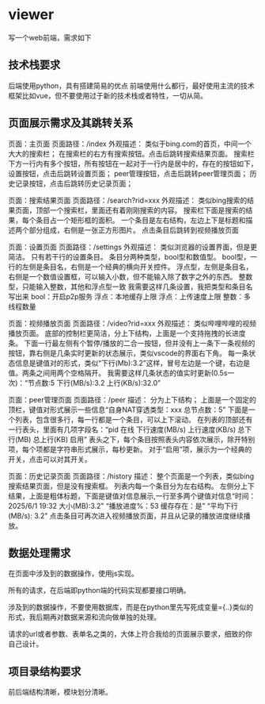 # viewer

写一个web前端，需求如下

## 技术栈要求
后端使用python，具有搭建简易的优点
前端使用什么都行，最好使用主流的技术框架比如vue，但不要使用过于新的技术栈或者特性，一切从简。

## 页面展示需求及其跳转关系

页面：主页面
页面路径：/index
外观描述：
类似于bing.com的首页，中间一个大大的搜索栏；
在搜索栏的右方有搜索按钮。点击后跳转搜索结果页面。
搜索栏下方一行内有多个按钮，所有按钮在一起对于一行内是居中的，存在的按钮如下，
设置按钮，点击后跳转设置页面；
peer管理按钮，点击后跳转peer管理页面；
历史记录按钮，点击后跳转历史记录页面；


页面：搜索结果页面
页面路径：/search?rid=xxx
外观描述：
类似bing搜索的结果页面，顶部一个搜索栏，里面还有着刚刚搜索的内容。
搜索栏下面是搜索的结果，每个条目占一个矩形框的面积。
一个条目是左右结构，左边上下是标题和描述两个部分组成，右侧是一张正方形图片。
点击条目后跳转到视频播放页面


页面：设置页面
页面路径：/settings
外观描述：
类似浏览器的设置界面，但是更简洁。
只有若干行的设置条目。
条目分两种类型，bool型和数值型。
bool型，一行的左侧是条目名，右侧是一个经典的横向开关控件。
浮点型，左侧是条目名，右侧是一个数值设置框，可以输入小数，但不能输入除了数字之外的东西。
整数型，只能输入整数，其他和浮点型一致
我需要这样几条设置，我把类型和条目名写出来
bool：开启p2p服务
浮点：本地缓存上限
浮点：上传速度上限
整数：多线程数量


页面：视频播放页面
页面路径：/video?rid=xxx
外观描述：
类似哔哩哔哩的视频播放页面。
底部的控制栏更简洁，分上下结构，上面是一个支持拖拽的长进度条。
下面一行最左侧有个暂停/播放的二合一按钮，但并没有上一条下一条视频的按钮，靠右侧是几条实时更新的状态展示，类似vscode的界面右下角。
每一条状态信息是键值对的形式，类似“下行(Mb):3.2”这样，冒号左边是一个键，右边是值。两条之间用两个空格隔开。
我需要这样几条状态的值实时更新(0.5s一次)：“节点数:5  下行(MB/s):3.2  上行(KB/s):32.0”


页面：peer管理页面
页面路径：/peer
描述：
分为上下结构；
上面是一个固定的顶栏，键值对形式展示一些信息“自身NAT穿透类型：xxx  总节点数：5”
下面是一个列表，包含很多行，每一行都是一个条目，可以上下滚动。
在列表的顶部还有一行表头，里面有几项字段名：“pid 在线 下行速度(MB/s) 上行速度(KB/s) 总下行(MB) 总上行(KB) 启用”
表头之下，每个条目按照表头内容依次展示，除开特别项，每个项都是字符串形式展示，每秒更新。
对于“启用”项，展示为一个经典的开关，点击可以对其开关。


页面：历史记录页面
页面路径：/history
描述：
整个页面是一个列表，类似bing搜索结果页面，但是没有搜索框。
列表内每一个条目分为左右结构。
左侧分上下结果，上面是粗体标题，下面是键值对信息展示,一行至多两个键值对信息“时间：2025/6/1 19:32  大小(MB):3.2” “播放进度%：53  缓存存在：是” “平均下行(MB/s): 3.2”
点击条目可再次进入视频播放页面，并且从记录的播放进度继续播放。


## 数据处理需求

在页面中涉及到的数据操作，使用js实现。

所有的请求，在后端即python端的代码实现都要接口明确。

涉及到的数据操作，不要使用数据库，而是在python里先写死成变量={..}类似的形式，我后期再对数据来源和流向做单独的处理。

请求的url或者参数、表单名之类的，大体上符合我给的页面展示要求，细致的你自己设计。

## 项目录结构要求

前后端结构清晰，模块划分清晰。

